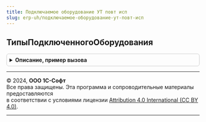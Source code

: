 ```yaml
---
title: Подключаемое оборудование УТ повт исп
slug: erp-uh/подключаемое-оборудование-ут-повт-исп
---
```



## ТипыПодключенногоОборудования
<details style="margin: 1em 0; padding: 0.5em; border: 1px solid #ccc; border-radius: 6px;">

<summary style="font-weight: bold; cursor: pointer;">Описание, пример вызова</summary>

```bsl

// Получить типы подключенного оборудования.
//
// Возвращаемое значение:
//  Массив - Типы подключенного оборудования.
//
Функция ТипыПодключенногоОборудования() Экспорт
```

Пример вызова
```bsl
Результат = ПодключаемоеОборудованиеУТПовтИсп.ТипыПодключенногоОборудования() 
```
</details>

---

© 2024, **ООО 1С-Софт**  
Все права защищены. Эта программа и сопроводительные материалы предоставляются  
в соответствии с условиями лицензии [Attribution 4.0 International (CC BY 4.0)](https://creativecommons.org/licenses/by/4.0/legalcode).

---
